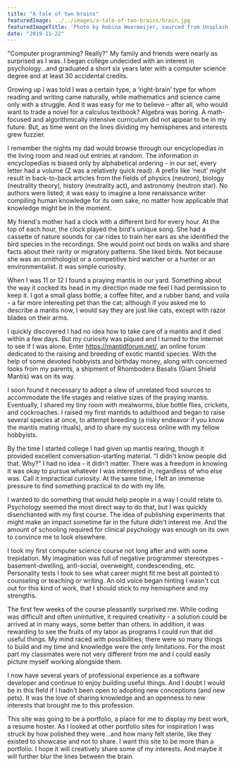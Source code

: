 ```yaml
---
title: "A tale of two brains"
featuredImage: ../../images/a-tale-of-two-brains/brain.jpg
featuredImageTitle: 'Photo by Robina Weermeijer, sourced from Unsplash'
date: "2019-11-22"
---
```


"Computer programming? Really?" My family and friends were nearly as surprised as I was. I began college undecided with an interest in psychology...and graduated a short six years later with a computer science degree and at least 30 accidental credits.

Growing up I was told I was a certain type, a ‘right-brain’ type for whom reading and writing came naturally, while mathematics and science came only with a struggle. And it was easy for me to believe – after all, who would want to trade a novel for a calculus textbook? Algebra was boring. A math-focused and algorithmically intensive curriculum did not appear to be in my future. But, as time went on the lines dividing my hemispheres and interests grew fuzzier.

I remember the nights my dad would browse through our encyclopedias in the living room and read out entries at random. The information in encyclopedias is biased only by alphabetical ordering - in our set, every letter had a volume (Z was a relatively quick read). A prefix like ‘neut’ might result in back-to-back articles from the fields of physics (neutron), biology (neutrality theory), history (neutrality act), and astronomy (neutron star). No authors were listed; it was easy to imagine a lone renaissance writer compiling human knowledge for its own sake, no matter how applicable that knowledge might be in the moment.

My friend's mother had a clock with a different bird for every hour. At the top of each hour, the clock played the bird's unique song. She had a cassette of nature sounds for car rides to train her ears as she identified the bird species in the recordings. She would point out birds on walks and share facts about their rarity or migratory patterns. She liked birds. Not because she was an ornithologist or a competitive bird watcher or a hunter or an environmentalist. It was simple curiosity.

When I was 11 or 12 I found a praying mantis in our yard. Something about the way it cocked its head in my direction made me feel I had permission to keep it. I got a small glass bottle, a coffee filter, and a rubber band, and voila - a far more interesting pet than the cat; although if you asked me to describe a mantis now, I would say they are just like cats, except with razor blades on their arms.

I quickly discovered I had no idea how to take care of a mantis and it died within a few days. But my curiosity was piqued and I turned to the internet to see if I was alone. Enter https://mantidforum.net/, an online forum dedicated to the raising and breeding of exotic mantid species. With the help of some devoted hobbyists and birthday money, along with concerned looks from my parents, a shipment of Rhombodera Basalis (Giant Shield Mantis) was on its way.

I soon found it necessary to adopt a slew of unrelated food sources to accommodate the life stages and relative sizes of the praying mantis. Eventually, I shared my tiny room with mealworms, blue bottle flies, crickets, and cockroaches. I raised my first mantids to adulthood and began to raise several species at once, to attempt breeding (a risky endeavor if you know the mantis mating rituals), and to share my success online with my fellow hobbyists.

By the time I started college I had given up mantis rearing, though it provided excellent conversation-starting material. "I didn't know people did that. Why?" I had no idea - it didn't matter. There was a freedom in knowing it was okay to pursue whatever I was interested in, regardless of who else was. Call it impractical curiosity. At the same time, I felt an immense pressure to find something practical to do with my life.

I wanted to do something that would help people in a way I could relate to. Psychology seemed the most direct way to do that, but I was quickly disenchanted with my first course. The idea of publishing experiments that might make an impact sometime far in the future didn't interest me. And the amount of schooling required for clinical psychology was enough on its own to convince me to look elsewhere.

I took my first computer science course not long after and with some trepidation. My imagination was full of negative programmer stereotypes - basement-dwelling, anti-social, overweight, condescending, etc. Personality tests I took to see what career might fit me best all pointed to counseling or teaching or writing. An old voice began hinting I wasn't cut out for this kind of work, that I should stick to my hemisphere and my strengths.

The first few weeks of the course pleasantly surprised me. While coding was difficult and often unintuitive, it required creativity - a solution could be arrived at in many ways, some better than others. In addition, it was rewarding to see the fruits of my labor as programs I could run that did useful things. My mind raced with possibilities; there were so many things to build and my time and knowledge were the only limitations. For the most part my classmates were not very different from me and I could easily picture myself working alongside them.

I now have several years of professional experience as a software developer and continue to enjoy building useful things. And I doubt I would be in this field if I hadn't been open to adopting new conceptions (and new pets). It was the love of sharing knowledge and an openness to new interests that brought me to this profession.

This site was going to be a portfolio, a place for me to display my best work, a resume hoster. As I looked at other portfolio sites for inspiration I was struck by how polished they were...and how many felt sterile, like they existed to showcase and not to share. I want this site to be more than a portfolio. I hope it will creatively share some of my interests. And maybe it will further blur the lines between the brain. 